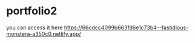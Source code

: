 ﻿# portfolio2
 you can access it here
 https://66cdcc4099b663fd6e1c73b4--fastidious-monstera-a350c0.netlify.app/
